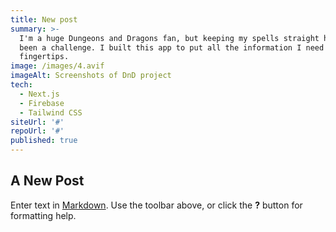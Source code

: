 ```yaml
---
title: New post
summary: >-
  I'm a huge Dungeons and Dragons fan, but keeping my spells straight has always
  been a challenge. I built this app to put all the information I need at my
  fingertips.
image: /images/4.avif
imageAlt: Screenshots of DnD project
tech:
  - Next.js
  - Firebase
  - Tailwind CSS
siteUrl: '#'
repoUrl: '#'
published: true
---
```


## A New Post

Enter text in [Markdown](http://daringfireball.net/projects/markdown/). Use the toolbar above, or click the **?** button for formatting help.
